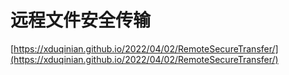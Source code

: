 # 远程文件安全传输

[https://xduqinian.github.io/2022/04/02/RemoteSecureTransfer/](https://xduqinian.github.io/2022/04/02/RemoteSecureTransfer/)